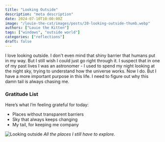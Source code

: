 ```yaml
---
title: "Looking Outside"
description: "meta description"
date: 2024-07-10T10:00:00Z
image: "/louie-the-cat/images/posts/20-looking-outside-thumb.webp"
authors: ["Louie the Kitten"]
tags: ["windows", "outside world"]
categories: ["reflections"]
draft: false
---
```


I love looking outside. I don't even mind that shiny barrier that humans put in my way. But I still wish I could just go right through it. I suspect that in one of my past lives I was an astronomer - I used to spend my night looking at the night sky, trying to understand how the universe works. Now I do. But I have a more important purpose in this life. I need to figure out why this damn tail is always chasing me.


### Gratitude List

Here’s what I’m feeling grateful for today:

* Places without transparent barriers
* Sky that always keeps changing
* My tail, for keeping me company

![Looking outside](/louie-the-cat/images/posts/20-looking-outside-full.webp)
*All the places I still have to explore.*
